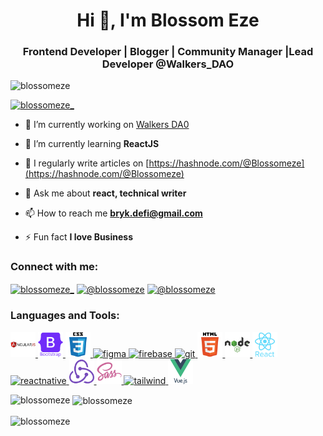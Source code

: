 <h1 align="center">Hi 👋, I'm Blossom Eze</h1>
<h3 align="center">Frontend Developer | Blogger | Community Manager |Lead Developer @Walkers_DAO</h3>

<p align="left"> <img src="https://komarev.com/ghpvc/?username=blossomeze&label=Profile%20views&color=0e75b6&style=flat" alt="blossomeze" /> </p>

<p align="left"> <a href="https://twitter.com/blossomeze_" target="blank"><img src="https://img.shields.io/twitter/follow/blossomeze_?logo=twitter&style=for-the-badge" alt="blossomeze_" /></a> </p>

- 🔭 I’m currently working on [Walkers DA0](https://twitter.com/Walkers_DAO)

- 🌱 I’m currently learning **ReactJS**

- 📝 I regularly write articles on [https://hashnode.com/@Blossomeze](https://hashnode.com/@Blossomeze)

- 💬 Ask me about **react, technical writer**

- 📫 How to reach me **bryk.defi@gmail.com**

- ⚡ Fun fact **I love Business**

<h3 align="left">Connect with me:</h3>
<p align="left">
<a href="https://twitter.com/blossomeze_" target="blank"><img align="center" src="https://raw.githubusercontent.com/rahuldkjain/github-profile-readme-generator/master/src/images/icons/Social/twitter.svg" alt="blossomeze_" height="30" width="40" /></a>
<a href="https://hashnode.com/@blossomeze" target="blank"><img align="center" src="https://raw.githubusercontent.com/rahuldkjain/github-profile-readme-generator/master/src/images/icons/Social/hashnode.svg" alt="@blossomeze" height="30" width="40" /></a>
<a href="https://medium.com/@blossomeze" target="blank"><img align="center" src="https://raw.githubusercontent.com/rahuldkjain/github-profile-readme-generator/master/src/images/icons/Social/medium.svg" alt="@blossomeze" height="30" width="40" /></a>
</p>

<h3 align="left">Languages and Tools:</h3>
<p align="left"> <a href="https://angular.io" target="_blank" rel="noreferrer"> <img src="https://raw.githubusercontent.com/devicons/devicon/master/icons/angularjs/angularjs-original-wordmark.svg" alt="angularjs" width="40" height="40"/> </a> <a href="https://getbootstrap.com" target="_blank" rel="noreferrer"> <img src="https://raw.githubusercontent.com/devicons/devicon/master/icons/bootstrap/bootstrap-plain-wordmark.svg" alt="bootstrap" width="40" height="40"/> </a> <a href="https://www.w3schools.com/css/" target="_blank" rel="noreferrer"> <img src="https://raw.githubusercontent.com/devicons/devicon/master/icons/css3/css3-original-wordmark.svg" alt="css3" width="40" height="40"/> </a> <a href="https://www.figma.com/" target="_blank" rel="noreferrer"> <img src="https://www.vectorlogo.zone/logos/figma/figma-icon.svg" alt="figma" width="40" height="40"/> </a> <a href="https://firebase.google.com/" target="_blank" rel="noreferrer"> <img src="https://www.vectorlogo.zone/logos/firebase/firebase-icon.svg" alt="firebase" width="40" height="40"/> </a> <a href="https://git-scm.com/" target="_blank" rel="noreferrer"> <img src="https://www.vectorlogo.zone/logos/git-scm/git-scm-icon.svg" alt="git" width="40" height="40"/> </a> <a href="https://www.w3.org/html/" target="_blank" rel="noreferrer"> <img src="https://raw.githubusercontent.com/devicons/devicon/master/icons/html5/html5-original-wordmark.svg" alt="html5" width="40" height="40"/> </a> <a href="https://nodejs.org" target="_blank" rel="noreferrer"> <img src="https://raw.githubusercontent.com/devicons/devicon/master/icons/nodejs/nodejs-original-wordmark.svg" alt="nodejs" width="40" height="40"/> </a> <a href="https://reactjs.org/" target="_blank" rel="noreferrer"> <img src="https://raw.githubusercontent.com/devicons/devicon/master/icons/react/react-original-wordmark.svg" alt="react" width="40" height="40"/> </a> <a href="https://reactnative.dev/" target="_blank" rel="noreferrer"> <img src="https://reactnative.dev/img/header_logo.svg" alt="reactnative" width="40" height="40"/> </a> <a href="https://redux.js.org" target="_blank" rel="noreferrer"> <img src="https://raw.githubusercontent.com/devicons/devicon/master/icons/redux/redux-original.svg" alt="redux" width="40" height="40"/> </a> <a href="https://sass-lang.com" target="_blank" rel="noreferrer"> <img src="https://raw.githubusercontent.com/devicons/devicon/master/icons/sass/sass-original.svg" alt="sass" width="40" height="40"/> </a> <a href="https://tailwindcss.com/" target="_blank" rel="noreferrer"> <img src="https://www.vectorlogo.zone/logos/tailwindcss/tailwindcss-icon.svg" alt="tailwind" width="40" height="40"/> </a> <a href="https://vuejs.org/" target="_blank" rel="noreferrer"> <img src="https://raw.githubusercontent.com/devicons/devicon/master/icons/vuejs/vuejs-original-wordmark.svg" alt="vuejs" width="40" height="40"/> </a> </p>

<p><img align="left" src="https://github-readme-stats.vercel.app/api/top-langs?username=blossomeze&show_icons=true&locale=en&layout=compact" alt="blossomeze" /></p>

<p>&nbsp;<img align="center" src="https://github-readme-stats.vercel.app/api?username=blossomeze&show_icons=true&locale=en" alt="blossomeze" /></p>

<p><img align="center" src="https://github-readme-streak-stats.herokuapp.com/?user=blossomeze&" alt="blossomeze" /></p>
